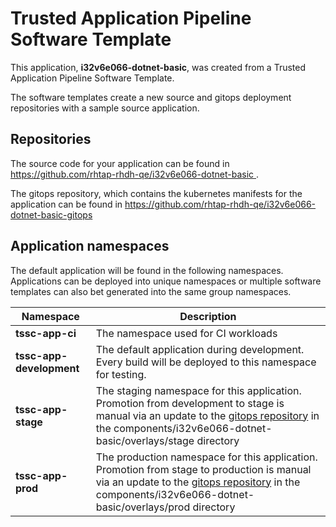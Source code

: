 # Trusted Application Pipeline Software Template

This application, **i32v6e066-dotnet-basic**, was created from a Trusted Application Pipeline Software Template.

The software templates create a new source and gitops deployment repositories with a sample source application. 

## Repositories

The source code for your application can be found in [https://github.com/rhtap-rhdh-qe/i32v6e066-dotnet-basic ](https://github.com/rhtap-rhdh-qe/i32v6e066-dotnet-basic ).
 
The gitops repository, which contains the kubernetes manifests for the application can be found in 
[https://github.com/rhtap-rhdh-qe/i32v6e066-dotnet-basic-gitops ](https://github.com/rhtap-rhdh-qe/i32v6e066-dotnet-basic-gitops ) 

## Application namespaces 

The default application will be found in the following namespaces. Applications can be deployed into unique namespaces or multiple software templates can also bet generated into the same group namespaces.  

|  Namespace   |  Description   |  
| -------- | -------- |
| **tssc-app-ci** | The namespace used for CI workloads |
| **tssc-app-development** | The default application during development. Every build will be deployed to this namespace for testing. |
| **tssc-app-stage** | The staging namespace for this application. Promotion from development to stage is manual via an update to the [gitops repository](https://github.com/rhtap-rhdh-qe/i32v6e066-dotnet-basic-gitops ) in the components/i32v6e066-dotnet-basic/overlays/stage directory |
| **tssc-app-prod** | The production namespace for this application. Promotion from stage to production is manual via an update to the [gitops repository](https://github.com/rhtap-rhdh-qe/i32v6e066-dotnet-basic-gitops ) in the components/i32v6e066-dotnet-basic/overlays/prod directory |
